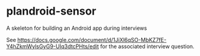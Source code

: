# plandroid-sensor
A skeleton for building an Android app during interviews

See https://docs.google.com/document/d/1JiXl6qSO-MbKZ7fE-Y4hZkmWylsGyG9-UIq3dtcPHts/edit for the associated interview question.
